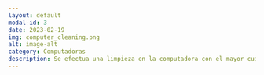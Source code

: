 ```yaml
---
layout: default
modal-id: 3
date: 2023-02-19
img: computer_cleaning.png
alt: image-alt
category: Computadoras
description: Se efectua una limpieza en la computadora con el mayor cuidado necesario utilzando herramientas especiales para poder quitar todo el polvo del mas visible, como el que se encuentra en el exterior, al casi imperseptible, como el que esta directamente en los contactos electronicos de los componentes. El precio de apertura de la limpieza varia entre los 3000 y 10000 colones.
---
```

